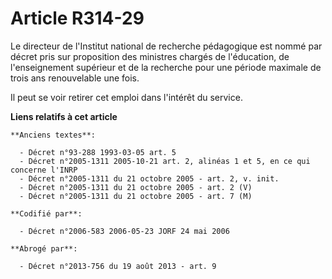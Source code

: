 # Article R314-29

Le directeur de l'Institut national de recherche pédagogique est nommé par décret pris sur proposition des ministres chargés
de l'éducation, de l'enseignement supérieur et de la recherche pour une période maximale de trois ans renouvelable une fois.

Il peut se voir retirer cet emploi dans l'intérêt du service.

**Liens relatifs à cet article**

	**Anciens textes**:

	  - Décret n°93-288 1993-03-05 art. 5
	  - Décret n°2005-1311 2005-10-21 art. 2, alinéas 1 et 5, en ce qui concerne l'INRP
	  - Décret n°2005-1311 du 21 octobre 2005 - art. 2, v. init.
	  - Décret n°2005-1311 du 21 octobre 2005 - art. 2 (V)
	  - Décret n°2005-1311 du 21 octobre 2005 - art. 7 (M)

	**Codifié par**:

	  - Décret n°2006-583 2006-05-23 JORF 24 mai 2006

	**Abrogé par**:

	  - Décret n°2013-756 du 19 août 2013 - art. 9
